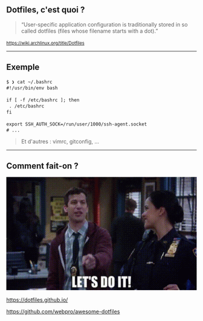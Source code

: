## Dotfiles, c'est quoi ?

<blockquote cite="<https://wiki.archlinux.org/title/Dotfiles>">
&ldquo;User-specific application configuration is traditionally
stored in so called dotfiles (files whose filename starts with a dot).&rdquo;
</blockquote>

<small><a href='https://wiki.archlinux.org/title/Dotfiles'>https://wiki.archlinux.org/title/Dotfiles</a></small>

---

## Exemple

```shell
$ ❯ cat ~/.bashrc
#!/usr/bin/env bash

if [ -f /etc/bashrc ]; then
 . /etc/bashrc
fi

export SSH_AUTH_SOCK=/run/user/1000/ssh-agent.socket
# ...
```

> Et d'autres : vimrc, gitconfig, ...

---

[//]: # (## Avantages)
[//]: # ()
[//]: # (<img src="assets/img/git.jpeg"  height="400" width="400" alt="Git">)
[//]: # ()
[//]: # (---)

## Comment fait-on ?

<img src="assets/img/do-it.gif"  height="300" width="600" alt="Do ti">

<https://dotfiles.github.io/>

<https://github.com/webpro/awesome-dotfiles>

